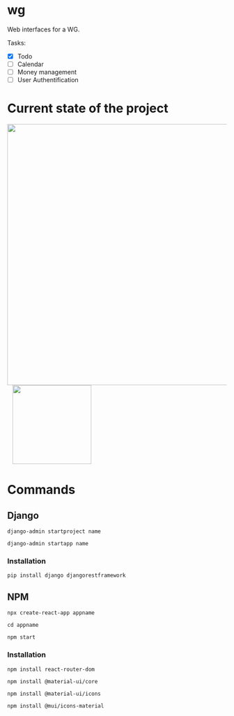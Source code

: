 # wg

Web interfaces for a WG.

Tasks:
- [x] Todo
- [ ] Calendar
- [ ] Money management
- [ ] User Authentification

# Current state of the project

<p align="left">
<image src="icons/Todos.png" width = "600">
<spacer type="horizontal" width="100" height="100">&nbsp&nbsp</spacer>
<image src=icons/Todo_example.png width = "181">
</p>

# Commands
## Django
`django-admin startproject name`

`django-admin startapp name`
### Installation
`pip install django djangorestframework`


## NPM
`npx create-react-app appname`

`cd appname`

`npm start`
### Installation
`npm install react-router-dom`

`npm install @material-ui/core`

`npm install @material-ui/icons`

`npm install @mui/icons-material`